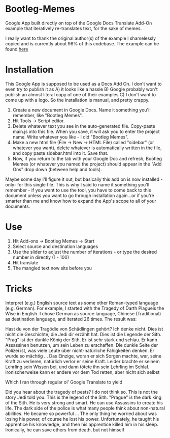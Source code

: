 # Bootleg-Memes
Google App built directly on top of the Google Docs Translate Add-On example that iteratively re-translates text, for the sake of memes.

I really want to thank the original author(s) of the example I shamelessly copied and is currently about 98% of this codebase.  The example can be found [here](https://developers.google.com/apps-script/quickstart/docs)

# Installation
This Google App is supposed to be used as a Docs Add On.  I don't want to even try to publish it as A) it looks like a hassle B) Google probably won't publish an almost literal copy of one of their examples C) I don't want to come up with a logo.  So the installation is manual, and pretty crappy.

1) Create a new document in Google Docs.  Name it something you'll remember, like "Bootleg Memes".  
2) Hit Tools -> Script editor.
3) Delete whatever text you see in the auto-generated file.  Copy-paste main.js into this file.  When you save, it will ask you to enter the project name.  Write whatever you like - I did "Bootleg Memes".
4) Make a new html file (File -> New -> HTML File) called "sidebar" (or whatever you want), delete whatever is automatically written in the file, and copy paste sidebar.html into it. Save that.
5) Now, if you return to the tab with your Google Doc and refresh, Bootleg Memes (or whatever you named the project) should appear in the "Add Ons" drop down (between help and tools).

Maybe some day I'll figure it out, but basically this add on is now installed -only- for this single file.  This is why I said to name it something you'll remember - if you want to use the tool, you have to come back to this document unless you want to go through installation again...or if you're smarter than me and know how to expand the App's scope to all of your documents.

# Use
1) Hit Add-ons -> Bootleg Memes -> Start
2) Select source and destination languages
3) Use the slider to adjust the number of iterations - or type the desired number in directly (1 - 100)
4) Hit translate
5) The mangled text now sits before you

# Tricks
Interpret (e.g.) English source text as some other Roman-typed language (e.g. German).  For example, I started with the Tragedy of Darth Plagueis the Wise in English.  I chose German as source language, Chinese (Traditional) as destination language, and iterated 26 times.  The result was:

Hast du von der Tragödie von Schädlingen gehört? Ich denke nicht. Dies ist nicht die Geschichte, die Jedi dir erzählt hat. Dies ist die Legende der Sith. "Prag" ist der dunkle König der Sith. Er ist sehr stark und schlau. Er kann Assassinen benutzen, um sein Leben zu erschaffen. Die dunkle Seite der Polizei ist, was viele Leute über nicht-natürliche Fähigkeiten denken. Er wurde so mächtig ... Das Einzige, woran er sich Sorgen machte, war, seine Kraft zu verlieren, natürlich verlor er seine Kraft. Leider brachte er seinem Lehrling sein Wissen bei, und dann tötete ihn sein Lehrling im Schlaf. Ironischerweise kann er andere vor dem Tod retten, aber nicht sich selbst

Which I ran through regular ol' Google Translate to yield

Did you hear about the tragedy of pests? I do not think so. This is not the story Jedi told you. This is the legend of the Sith. "Prague" is the dark king of the Sith. He is very strong and smart. He can use Assassins to create his life. The dark side of the police is what many people think about non-natural abilities. He became so powerful ... The only thing he worried about was losing his power, of course he lost his power. Unfortunately, he taught his apprentice his knowledge, and then his apprentice killed him in his sleep. Ironically, he can save others from death, but not himself
